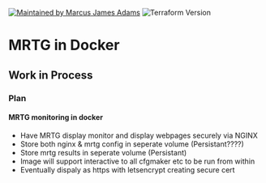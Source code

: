 [![Maintained by Marcus James Adams](https://img.shields.io/badge/Maintained%20by-Marcus%20James%20Adams-informational)](https://mja.org.uk/?ref=github)
![Terraform Version](https://img.shields.io/badge/tf-%3E%3D0.12.0-blue.svg)

# MRTG in Docker

## Work in Process

### Plan 
#### MRTG monitoring in docker
* Have MRTG display monitor and display webpages securely via NGINX
* Store both nginx & mrtg config in seperate volume (Persistant????)
* Store mrtg results in seperate volume (Persistant)
* Image will support interactive to all cfgmaker etc to be run from within
* Eventually dispaly as https with letsencrypt creating secure cert



